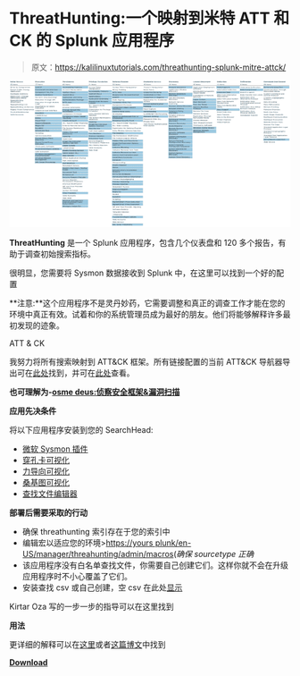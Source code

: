 # ThreatHunting:一个映射到米特 ATT 和 CK 的 Splunk 应用程序

> 原文：<https://kalilinuxtutorials.com/threathunting-splunk-mitre-attck/>

[![ThreatHunting : A Splunk App Mapped To MITRE ATT&CK](img//699b2090c3201a3a855217780005c735.png "ThreatHunting : A Splunk App Mapped To MITRE ATT&CK")](https://1.bp.blogspot.com/-iCyFJUhacyY/XVKRH3bOcWI/AAAAAAAAB6w/lrGaJU35ZPU1WmVaJ489FsCbzRgMVWCXQCLcBGAs/s1600/threathunting%2B%25281%2529.png)

**ThreatHunting** 是一个 Splunk 应用程序，包含几个仪表盘和 120 多个报告，有助于调查初始搜索指标。

很明显，您需要将 Sysmon 数据接收到 Splunk 中，在这里可以找到一个好的配置

**注意:**这个应用程序不是灵丹妙药，它需要调整和真正的调查工作才能在您的环境中真正有效。试着和你的系统管理员成为最好的朋友。他们将能够解释许多最初发现的迹象。

ATT & CK

我努力将所有搜索映射到 ATT&CK 框架。所有链接配置的当前 ATT&CK 导航器导出可在[此处](https://github.com/olafhartong/ThreatHunting/blob/master/attack_matrix/threathunting.json)找到，并可在[此处](https://mitre.github.io/attack-navigator/enterprise/#layerURL=https%3A%2F%2Fraw.githubusercontent.com%2Folafhartong%2Fthreathunting%2Fmaster%2Fattack_matrix%2Fthreathunting.json&scoring=false&clear_annotations=false)查看。

**也可理解为-[osme deus:侦察安全框架&漏洞扫描](https://kalilinuxtutorials.com/osmedeus-reconnaissance-vulnerability-scanning-2/)**

**应用先决条件**

将以下应用程序安装到您的 SearchHead:

*   [微软 Sysmon 插件](https://splunkbase.splunk.com/app/1914/)
*   [穿孔卡可视化](https://splunkbase.splunk.com/app/3129/)
*   [力导向可视化](https://splunkbase.splunk.com/app/3767/)
*   [桑基图可视化](https://splunkbase.splunk.com/app/3112/)
*   [查找文件编辑器](https://splunkbase.splunk.com/app/1724/)

**部署后需要采取的行动**

*   确保 threathunting 索引存在于您的索引中
*   编辑宏以适应您的环境>[https://yours plunk/en-US/manager/threahunting/admin/macros](https://yoursplunk/en-US/manager/ThreatHunting/admin/macros)(*确保 sourcetype 正确*
*   该应用程序没有白名单查找文件，你需要自己创建它们。这样你就不会在升级应用程序时不小心覆盖了它们。
*   安装查找 csv 或自己创建，空 csv 在此处[显示](https://github.com/olafhartong/ThreatHunting/raw/master/files/ThreatHunting.tar.gz)

Kirtar Oza 写的一步一步的指导可以在这里找到

**用法**

更详细的解释可以在[这里](https://github.com/olafhartong/ThreatHunting/wiki)或者[这篇博文](https://medium.com/@olafhartong/endpoint-detection-superpowers-on-the-cheap-threat-hunting-app-a92213f5e4b8)中找到

[**Download**](https://github.com/olafhartong/ThreatHunting)